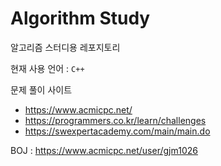 # Algorithm Study

알고리즘 스터디용 레포지토리

현재 사용 언어 : `C++`

문제 풀이 사이트

 - https://www.acmicpc.net/
 - https://programmers.co.kr/learn/challenges
 - https://swexpertacademy.com/main/main.do

BOJ : https://www.acmicpc.net/user/gjm1026
